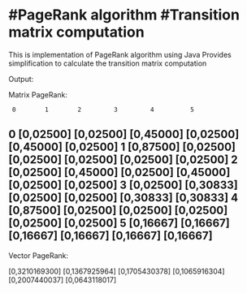 #PageRank algorithm
#Transition matrix computation
====

This is implementation of PageRank algorithm using Java
Provides simplification to calculate the transition matrix computation

Output:


Matrix PageRank: 

     0        1        2         3         4          5     
0  [0,02500] [0,02500] [0,45000] [0,02500] [0,45000] [0,02500] 
1  [0,87500] [0,02500] [0,02500] [0,02500] [0,02500] [0,02500] 
2  [0,02500] [0,45000] [0,02500] [0,45000] [0,02500] [0,02500] 
3  [0,02500] [0,30833] [0,02500] [0,02500] [0,30833] [0,30833] 
4  [0,87500] [0,02500] [0,02500] [0,02500] [0,02500] [0,02500] 
5  [0,16667] [0,16667] [0,16667] [0,16667] [0,16667] [0,16667] 
--------------------------------

Vector PageRank: 

[0,3210169300] 
[0,1367925964] 
[0,1705430378] 
[0,1065916304] 
[0,2007440037] 
[0,0643118017] 
